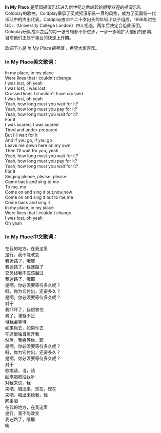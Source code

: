 

**In My Place**
是英国摇滚乐坛进入新世纪之后崛起的很受欢迎的摇滚乐队Coldplay的歌曲。Coldplay秉承了英式摇滚乐队一贯的风格，成为了英国新一代乐队中的杰出代表。Coldplay由四个二十岁出头的年轻小伙子组成，1996年时在UCL（University
College
London）四人相遇，两年后决定合组此乐团。Coldplay乐队成军之后的每一张专辑都不断进步，一步一步地扩大他们的影响，目前他们正处于事业的快速上升期。

  
歌词下方是 _In My Place钢琴谱_ ，希望大家喜欢。

### In My Place英文歌词：

In my place, in my place  
Were lines that I couldn't change  
I was lost, oh yeah  
I was lost, I was lost  
Crossed lines I shouldn't have crossed  
I was lost, oh yeah  
Yeah, how long must you wait for it?  
Yeah, how long must you pay for it?  
Yeah, how long must you wait for it?  
For it  
I was scared, I was scared  
Tired and under-prepared  
But I'll wait for it  
And if you go, if you go  
Leave me down here on my own  
Then I'll wait for you, yeah  
Yeah, how long must you wait for it?  
Yeah, how long must you pay for it?  
Yeah, how long must you wait for it?  
For it  
Singing please, please, please  
Come back and sing to me  
To me, me  
Come on and sing it out,now,now  
Come on and sing it out to me,me  
Come back and sing it  
In my place, in my place  
Were lines that I couldn't change  
I was lost, oh yeah  
Oh yeah

### In My Place中文歌词：

在我的地方，在我这里  
是行，我不能改变  
我迷路了，哦耶  
我迷路了，我迷路了  
交叉线我不应该越过  
我迷路了，哦耶  
是啊，你必须要等待多久呢？  
呀，你为它付出，还要多久？  
是啊，你必须要等待多久呢？  
对于  
我吓坏了，我很害怕  
累了，准备不足  
但我会等待  
如果你去，如果你去  
在这里独自离开我  
然后，我会等你，耶  
是啊，你必须要等待多久呢？  
呀，你为它付出，还要多久？  
是啊，你必须要等待多久呢？  
对于  
歌唱请，请，请  
回来唱歌给我听  
对我来说，我  
来吧，唱出来，现在，现在  
来吧，唱出来给我，我  
回来唱  
在我的地方，在我这里  
是行，我不能改变  
我迷路了，哦耶  
噢

